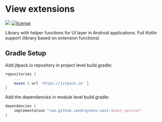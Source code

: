 # View extensions
[![](https://jitpack.io/v/iandreyshev/Vext.svg)](https://jitpack.io/#iandreyshev/Vext) [![license](https://img.shields.io/badge/license-MIT-blue.svg)](https://opensource.org/licenses/MIT)

Library with helper functions for UI layer in Android applications.
Full *Kotlin* support (library based on extension functions)

## Gradle Setup
Add jitpack.io repository in project level build.gradle:

```gradle
repositories {
    ...
    maven { url 'https://jitpack.io' }
}
```

Add the dependencies in module level build.gradle:

```gradle
dependencies {
    implementation "com.github.iandreyshev:vext:$vext_version"
}
```
